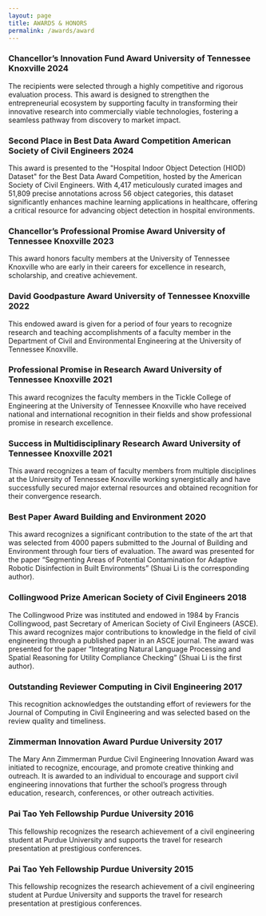 ```yaml
---
layout: page
title: AWARDS & HONORS
permalink: /awards/award
---
```


### Chancellor’s Innovation Fund Award University of Tennessee Knoxville 2024

The recipients were selected through a highly competitive and rigorous evaluation process. This award is designed to strengthen the entrepreneurial ecosystem by supporting faculty in transforming their innovative research into commercially viable technologies, fostering a seamless pathway from discovery to market impact.

### Second Place in Best Data Award Competition American Society of Civil Engineers 2024

This award is presented to the "Hospital Indoor Object Detection (HIOD) Dataset" for the Best Data Award Competition, hosted by the American Society of Civil Engineers. With 4,417 meticulously curated images and 51,809 precise annotations across 56 object categories, this dataset significantly enhances machine learning applications in healthcare, offering a critical resource for advancing object detection in hospital environments.

### Chancellor’s Professional Promise Award University of Tennessee Knoxville 2023

This award honors faculty members at the University of Tennessee Knoxville who are early in their careers for excellence in research, scholarship, and creative achievement.

### David Goodpasture Award University of Tennessee Knoxville 2022

This endowed award is given for a period of four years to recognize research and teaching accomplishments of a faculty member in the Department of Civil and Environmental Engineering at the University of Tennessee Knoxville.

### Professional Promise in Research Award University of Tennessee Knoxville 2021

This award recognizes the faculty members in the Tickle College of Engineering at the University of Tennessee Knoxville who have received national and international recognition in their fields and show professional promise in research excellence.

### Success in Multidisciplinary Research Award University of Tennessee Knoxville 2021

This award recognizes a team of faculty members from multiple disciplines at the University of Tennessee Knoxville working synergistically and have successfully secured major external resources and obtained recognition for their convergence research.

### Best Paper Award Building and Environment 2020

This award recognizes a significant contribution to the state of the art that was selected from 4000 papers submitted to the Journal of Building and Environment through four tiers of evaluation. The award was presented for the paper “Segmenting Areas of Potential Contamination for Adaptive Robotic Disinfection in Built Environments” (Shuai Li is the corresponding author).

### Collingwood Prize American Society of Civil Engineers 2018

The Collingwood Prize was instituted and endowed in 1984 by Francis Collingwood, past Secretary of American Society of Civil Engineers (ASCE). This award recognizes major contributions to knowledge in the field of civil engineering through a published paper in an ASCE journal. The award was presented for the paper “Integrating Natural Language Processing and Spatial Reasoning for Utility Compliance Checking” (Shuai Li is the first author).

### Outstanding Reviewer Computing in Civil Engineering 2017

This recognition acknowledges the outstanding effort of reviewers for the Journal of Computing in Civil Engineering and was selected based on the review quality and timeliness.

### Zimmerman Innovation Award Purdue University 2017

The Mary Ann Zimmerman Purdue Civil Engineering Innovation Award was initiated to recognize, encourage, and promote creative thinking and outreach. It is awarded to an individual to encourage and support civil engineering innovations that further the school’s progress through education, research, conferences, or other outreach activities.

### Pai Tao Yeh Fellowship Purdue University 2016

This fellowship recognizes the research achievement of a civil engineering student at Purdue University and supports the travel for research presentation at prestigious conferences.

### Pai Tao Yeh Fellowship Purdue University 2015

This fellowship recognizes the research achievement of a civil engineering student at Purdue University and supports the travel for research presentation at prestigious conferences.
